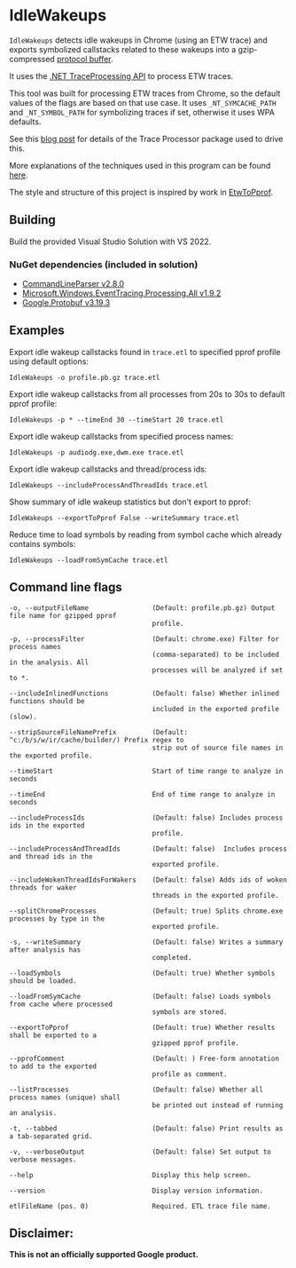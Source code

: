 # IdleWakeups

`IdleWakeups` detects idle wakeups in Chrome (using an ETW trace) and exports symbolized callstacks
related to these wakeups into a gzip-compressed [protocol buffer](https://github.com/google/pprof/blob/master/proto/profile.proto).

It uses the [.NET TraceProcessing API](https://www.nuget.org/packages/Microsoft.Windows.EventTracing.Processing.All)
to process ETW traces.

This tool was built for processing ETW traces from Chrome, so the default values
of the flags are based on that use case. It uses `_NT_SYMCACHE_PATH` and `_NT_SYMBOL_PATH` for
symbolizing traces if set, otherwise it uses WPA defaults.

See this [blog post](https://blogs.windows.com/windowsdeveloper/2019/05/09/announcing-traceprocessor-preview-0-1-0/) for details of the Trace Processor package used to drive this.

More explanations of the techniques used in this program can be found [here](https://randomascii.wordpress.com/2020/01/05/bulk-etw-trace-analysis-in-c/).

The style and structure of this project is inspired by work in [EtwToPprof](https://github.com/google/EtwToPprof).

## Building

Build the provided Visual Studio Solution with VS 2022.

### NuGet dependencies (included in solution)
- [CommandLineParser v2.8.0](https://www.nuget.org/packages/CommandLineParser/2.8.0)
- [Microsoft.Windows.EventTracing.Processing.All v1.9.2](https://www.nuget.org/packages/Microsoft.Windows.EventTracing.Processing.All/1.9.2)
- [Google.Protobuf v3.19.3](https://www.nuget.org/packages/Google.Protobuf/3.19.3)

## Examples

Export idle wakeup callstacks found in `trace.etl` to specified pprof profile using default options:

    IdleWakeups -o profile.pb.gz trace.etl
  
Export idle wakeup callstacks from all processes from 20s to 30s to default pprof profile:

    IdleWakeups -p * --timeEnd 30 --timeStart 20 trace.etl

Export idle wakeup callstacks from specified process names:

    IdleWakeups -p audiodg.exe,dwm.exe trace.etl

Export idle wakeup callstacks and thread/process ids:

    IdleWakeups --includeProcessAndThreadIds trace.etl

Show summary of idle wakeup statistics but don't export to pprof:

    IdleWakeups --exportToPprof False --writeSummary trace.etl

Reduce time to load symbols by reading from symbol cache which already contains symbols:

    IdleWakeups --loadFromSymCache trace.etl

## Command line flags

    -o, --outputFileName                (Default: profile.pb.gz) Output file name for gzipped pprof
                                        profile.

    -p, --processFilter                 (Default: chrome.exe) Filter for process names
                                        (comma-separated) to be included in the analysis. All
                                        processes will be analyzed if set to *.

    --includeInlinedFunctions           (Default: false) Whether inlined functions should be
                                        included in the exported profile (slow).

    --stripSourceFileNamePrefix         (Default: ^c:/b/s/w/ir/cache/builder/) Prefix regex to
                                        strip out of source file names in the exported profile.

    --timeStart                         Start of time range to analyze in seconds

    --timeEnd                           End of time range to analyze in seconds

    --includeProcessIds                 (Default: false) Includes process ids in the exported
                                        profile.

    --includeProcessAndThreadIds        (Default: false)  Includes process and thread ids in the
                                        exported profile.

    --includeWokenThreadIdsForWakers    (Default: false) Adds ids of woken threads for waker
                                        threads in the exported profile.

    --splitChromeProcesses              (Default: true) Splits chrome.exe processes by type in the
                                        exported profile.

    -s, --writeSummary                  (Default: false) Writes a summary after analysis has
                                        completed.
                                    
    --loadSymbols                       (Default: true) Whether symbols should be loaded.

    --loadFromSymCache                  (Default: false) Loads symbols from cache where processed
                                        symbols are stored.

    --exportToPprof                     (Default: true) Whether results shall be exported to a
                                        gzipped pprof profile.

    --pprofComment                      (Default: ) Free-form annotation to add to the exported
                                        profile as comment.

    --listProcesses                     (Default: false) Whether all process names (unique) shall
                                        be printed out instead of running an analysis.

    -t, --tabbed                        (Default: false) Print results as a tab-separated grid.

    -v, --verboseOutput                 (Default: false) Set output to verbose messages.

    --help                              Display this help screen.

    --version                           Display version information.

    etlFileName (pos. 0)                Required. ETL trace file name.

## Disclaimer:

**This is not an officially supported Google product.**
